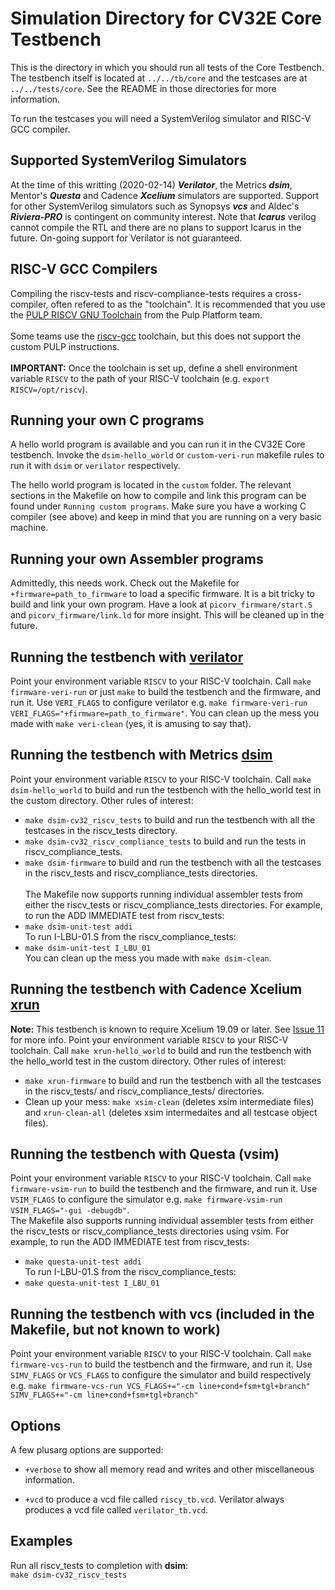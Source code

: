 Simulation Directory for CV32E Core Testbench
==================================
This is the directory in which you should run all tests of the Core Testbench.
The testbench itself is located at `../../tb/core` and the testcases are at
`../../tests/core`.  See the README in those directories for more information.

To run the testcases you will need a SystemVerilog simulator and RISC-V GCC compiler.

Supported SystemVerilog Simulators
----------------------------------
At the time of this writting (2020-02-14) **_Verilator_**, the Metrics
**_dsim_**, Mentor's **_Questa_** and Cadence **_Xcelium_** simulators are
supported.  Support for other SystemVerilog simulators such as Synopsys
**_vcs_** and Aldec's **_Riviera-PRO_** is contingent on community interest.
Note that **_Icarus_** verilog cannot compile the RTL and there are no plans
to support Icarus in the future.  On-going support for Verilator is not guaranteed.

RISC-V GCC Compilers
--------------------
Compiling the riscv-tests and riscv-compliance-tests requires a cross-compiler,
often refered to as the "toolchain".  It is recommended that you use the
[PULP RISCV GNU Toolchain](https://github.com/pulp-platform/pulp-riscv-gnu-toolchain)
from the Pulp Platform team.
<br><br>
Some teams use the [riscv-gcc](https://github.com/riscv/riscv-gcc) toolchain, but this
does not support the custom PULP instructions.
<br><br>
**IMPORTANT:** Once the toolchain is set up, define a shell environment
variable `RISCV` to the path of your RISC-V toolchain (e.g. `export RISCV=/opt/riscv`).

Running your own C programs
---------------------
A hello world program is available and you can run it in the CV32E Core testbench.
Invoke the `dsim-hello_world` or `custom-veri-run` makefile rules to run it with
`dsim` or `verilator` respectively.

The hello world program is located in the `custom` folder. The relevant sections
in the Makefile on how to compile and link this program can be found under `Running
custom programs`.  Make sure you have a working C compiler (see above) and keep in
mind that you are running on a very basic machine.

Running your own Assembler programs
---------------------
Admittedly, this needs work.  Check out the Makefile for `+firmware=path_to_firmware`
to load a specific firmware. It is a bit tricky to build and link your own program.
Have a look at `picorv_firmware/start.S` and `picorv_firmware/link.ld` for more insight.
This will be cleaned up in the future.

Running the testbench with [verilator](https://www.veripool.org/wiki/verilator)
----------------------
Point your environment variable `RISCV` to your RISC-V toolchain. Call `make
firmware-veri-run` or just `make` to build the testbench and the firmware, and
run it. Use `VERI_FLAGS` to configure verilator e.g. `make firmware-veri-run
VERI_FLAGS="+firmware=path_to_firmware"`.  You can clean up the mess you made
with `make veri-clean` (yes, it is amusing to say that).

Running the testbench with Metrics [dsim](https://metrics.ca)
----------------------
Point your environment variable `RISCV` to your RISC-V toolchain. Call
`make dsim-hello_world` to build and run the testbench with the hello_world
test in the custom directory. Other rules of interest:
* `make dsim-cv32_riscv_tests` to build and run the testbench with all the testcases in the riscv_tests directory.
* `make dsim-cv32_riscv_compliance_tests` to build and run the tests in riscv_compliance_tests.
* `make dsim-firmware` to build and run the testbench with all the testcases in the riscv_tests and riscv_compliance_tests directories.
<br><br>The Makefile now supports running individual assembler tests from either
the riscv_tests or riscv_compliance_tests directories. For example, to run the ADD IMMEDIATE test from riscv_tests:
* `make dsim-unit-test addi`
<br>To run I-LBU-01.S from the riscv_compliance_tests:
* `make dsim-unit-test I_LBU_01`
<br>You can clean up the mess you made with `make dsim-clean`.

Running the testbench with Cadence Xcelium [xrun](https://www.cadence.com/en_US/home/tools/system-design-and-verification/simulation-and-testbench-verification/xcelium-parallel-simulator.html)
----------------------
**Note:** This testbench is known to require Xcelium 19.09 or later.  See [Issue 11](https://github.com/openhwgroup/core-v-verif/issues/11) for more info.
Point your environment variable `RISCV` to your RISC-V toolchain. Call
`make xrun-hello_world` to build and run the testbench with the hello_world
test in the custom directory. Other rules of interest:
* `make xrun-firmware` to build and run the testbench with all the testcases in the riscv_tests/ and riscv_compliance_tests/ directories.
* Clean up your mess: `make xsim-clean` (deletes xsim intermediate files) and `xrun-clean-all` (deletes xsim intermedaites and all testcase object files).

Running the testbench with Questa (vsim)
---------------------------------------------------------
Point your environment variable `RISCV` to your RISC-V toolchain. Call `make
firmware-vsim-run` to build the testbench and the firmware, and run it. Use
`VSIM_FLAGS` to configure the simulator e.g. `make firmware-vsim-run
VSIM_FLAGS="-gui -debugdb"`.
<br>The Makefile also supports running individual assembler tests from either
the riscv_tests or riscv_compliance_tests directories using vsim. For example,
to run the ADD IMMEDIATE test from riscv_tests:
* `make questa-unit-test addi`
<br>To run I-LBU-01.S from the riscv_compliance_tests:
* `make questa-unit-test I_LBU_01`

Running the testbench with vcs (included in the Makefile, but not known to work)
----------------------
Point your environment variable `RISCV` to your RISC-V toolchain.
Call `make firmware-vcs-run` to build the testbench and the firmware, and run it.
Use `SIMV_FLAGS` or `VCS_FLAGS` to configure the simulator and build respectively e.g.
`make firmware-vcs-run VCS_FLAGS+="-cm line+cond+fsm+tgl+branch" SIMV_FLAGS+="-cm line+cond+fsm+tgl+branch"`

Options
-------
A few plusarg options are supported:
* `+verbose` to show all memory read and writes and other miscellaneous information.

* `+vcd` to produce a vcd file called `riscy_tb.vcd`. Verilator always produces
  a vcd file called `verilator_tb.vcd`.

Examples
--------
Run all riscv_tests to completion with **dsim**:  
`make dsim-cv32_riscv_tests`

